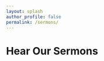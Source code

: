 ```yaml
---
layout: splash
author_profile: false
permalink: /sermons/
---
```


# Hear Our Sermons

<script language="JavaScript" type="text/javascript">document.write("<" + "script  src='http://www.sermonaudio.com/code_sermonlist.asp?sourceid=lbcofhopemills&style=2&hideheader=false&hidelogo=false&alwaysbible=false&rows=30&sourcehref=" + escape(location.href) + "'><","/script>");</script>